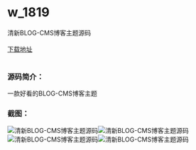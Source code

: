 # w_1819
清新BLOG-CMS博客主题源码
<br/></br>
[下载地址](https://www.uuid2.com/1819.html "下载地址")
<br/></br>
<h3>源码简介：</h3>
<p>一款好看的BLOG-CMS博客主题<p>
<h3>截图：</h3>
<img src="https://www.uuid2.com/wp-content/uploads/img/202111/e1be0d4308.png" alt="清新BLOG-CMS博客主题源码"><img src="https://www.uuid2.com/wp-content/uploads/img/202111/3d2f279421.png" alt="清新BLOG-CMS博客主题源码"><img src="https://www.uuid2.com/wp-content/uploads/img/202111/1ac477f914.png" alt="清新BLOG-CMS博客主题源码"><img src="https://www.uuid2.com/wp-content/uploads/img/202111/1efb94a358.png" alt="清新BLOG-CMS博客主题源码">
